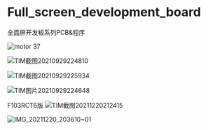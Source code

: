 # Full_screen_development_board
全面屏开发板系列PCB&amp;程序

![motor 37](https://user-images.githubusercontent.com/23308519/147311624-5d27889a-4979-41cc-a964-14b499122c87.jpg)

![TIM截图20210929224810](https://user-images.githubusercontent.com/23308519/147311627-562a2430-06b2-4b63-8a15-cb741fe48457.jpg)

![TIM截图20210929225934](https://user-images.githubusercontent.com/23308519/147311628-2fa1f48f-3e69-40b8-85f4-21e486ff8efa.jpg)

![TIM图片20210929224648](https://user-images.githubusercontent.com/23308519/147311629-66d0dce5-b3c8-4061-b325-262b43c7f96c.png)


F103RCT6版
![TIM截图20211220212415](https://user-images.githubusercontent.com/23308519/146773936-511428e0-112e-49e2-89da-4ac335f33650.jpg)

![IMG_20211220_203610~01](https://user-images.githubusercontent.com/23308519/146773992-e8b5fc89-1cae-4f2a-b919-74e4f4a41c3f.jpg)


